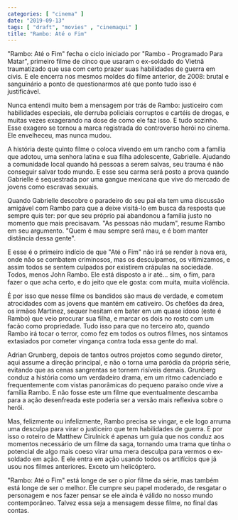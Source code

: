 ```yaml
---
categories: [ "cinema" ]
date: "2019-09-13"
tags: [ "draft", "movies" , "cinemaqui" ]
title: "Rambo: Até o Fim"
---
```

"Rambo: Até o Fim" fecha o ciclo iniciado por "Rambo - Programado Para Matar", primeiro filme de cinco que usaram o ex-soldado do Vietnã traumatizado que usa com certo prazer suas habilidades de guerra em civis. E ele encerra nos mesmos moldes do filme anterior, de 2008: brutal e sanguinário a ponto de questionarmos até que ponto tudo isso é justificável.

Nunca entendi muito bem a mensagem por trás de Rambo: justiceiro com habilidades especiais, ele derruba policiais corruptos e cartéis de drogas, e muitas vezes exagerando na dose de como ele faz isso. E tudo sozinho. Esse exagero se tornou a marca registrada do controverso herói no cinema. Ele envelheceu, mas nunca mudou.

A história deste quinto filme o coloca vivendo em um rancho com a família que adotou, uma senhora latina e sua filha adolescente, Gabrielle. Ajudando a comunidade local quando há pessoas a serem salvas, seu trauma é não conseguir salvar todo mundo. E esse seu carma será posto a prova quando Gabrielle é sequestrada por uma gangue mexicana que vive do mercado de jovens como escravas sexuais.

Quando Gabrielle descobre o paradeiro do seu pai ela tem uma discussão amigável com Rambo para que a deixe visitá-lo em busca da resposta que sempre quis ter: por que seu próprio pai abandonou a família justo no momento que mais precisavam. "As pessoas não mudam", resume Rambo em seu argumento. "Quem é mau sempre será mau, e é bom manter distância dessa gente".

E esse é o primeiro indício de que "Até o Fim" não irá se render à nova era, onde não se combatem criminosos, mas os desculpamos, os vitimizamos, e assim todos se sentem culpados por existirem crápulas na sociedade. Todos, menos John Rambo. Ele está disposto a ir até... sim, o fim, para fazer o que acha certo, e do jeito que ele gosta: com muita, muita violência.

É por isso que nesse filme os bandidos são maus de verdade, e cometem atrocidades com as jovens que mantém em cativeiro. Os chefões da área, os irmãos Martinez, sequer hesitam em bater em um quase idoso (este é Rambo) que veio procurar sua filha, e marcar os dois no rosto com um facão como propriedade. Tudo isso para que no terceiro ato, quando Rambo irá tocar o terror, como fez em todos os outros filmes, nos sintamos extasiados por cometer vingança contra toda essa gente do mal.

Adrian Grunberg, depois de tantos outros projetos como segundo diretor, aqui assume a direção principal, e não o torna uma paródia da própria série, evitando que as cenas sangrentas se tornem risíveis demais. Grunberg conduz a história como um verdadeiro drama, em um ritmo cadenciado e frequentemente com vistas panorâmicas do pequeno paraíso onde vive a família Rambo. E não fosse este um filme que eventualmente descamba para a ação desenfreada este poderia ser a versão mais reflexiva sobre o herói.

Mas, felizmente ou infelizmente, Rambo precisa se vingar, e ele logo arruma uma desculpa para virar o justiceiro que tem habilidades de guerra. E por isso o roteiro de Matthew Cirulnick é apenas um guia que nos conduz aos momentos necessário de um filme da saga, tornando uma trama que tinha o potencial de algo mais coeso virar uma mera desculpa para vermos o ex-soldado em ação. E ele entra em ação usando todos os artifícios que já usou nos filmes anteriores. Exceto um helicóptero.

"Rambo: Até o Fim" está longe de ser o pior filme da série, mas também está longe de ser o melhor. Ele cumpre seu papel moderado, de resgatar o personagem e nos fazer pensar se ele ainda é válido no nosso mundo contemporâneo. Talvez essa seja a mensagem desse filme, no final das contas.
